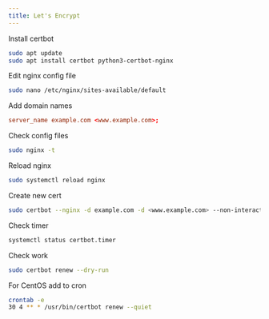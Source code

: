 ```yaml
---
title: Let's Encrypt
---
```


Install certbot

```bash
sudo apt update
sudo apt install certbot python3-certbot-nginx
```

Edit nginx config file

```bash
sudo nano /etc/nginx/sites-available/default
```

Add domain names

```conf
server_name example.com <www.example.com>;
```

Check config files

```bash
sudo nginx -t
```

Reload nginx

```bash
sudo systemctl reload nginx
```

Create new cert

```bash
sudo certbot --nginx -d example.com -d <www.example.com> --non-interactive --agree-tos -m <admin@example.com>
```

Check timer

```bash
systemctl status certbot.timer
```

Check work

```bash
sudo certbot renew --dry-run
```

For CentOS add to cron

```bash
crontab -e
30 4 ** * /usr/bin/certbot renew --quiet
```
